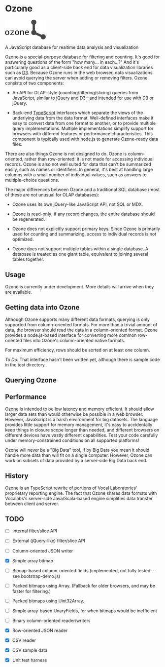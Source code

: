 Ozone
=====

![Ozone](icons/ozone-64.png "Ozone")

A JavaScript database for realtime data analysis and visualization

Ozone is a special-purpose database for filtering and counting. It's good for answering questions of the form "how many... in each...?"  And it's particularly good as a client-side back end for data visualization libraries such as [D3](http://d3js.org/).  Because Ozone runs in the web browser, data visualizations can avoid querying the server when adding or removing filters.  Ozone consists of two components:

  * An API for OLAP-style (counting/filtering/slicing) queries from JavaScript, similar to jQuery and D3--and intended for use with D3 or jQuery.

  * Back-end [TypeScript](http://www.typescriptlang.org/) interfaces which separate the views of the underlying data from the data format.  Well-defined interfaces make it easy to convert data from one format to another, or to provide multiple query implementations.  Multiple implementations simplify support for browsers with different features or performance characteristics.  This component is typically used with node.js to generate Ozone-ready data files.

There are also things Ozone is not designed to do.  Ozone is column-oriented, rather than row-oriented: it is not made for accessing individual records.  Ozone is also not well suited for data that can't be summarized easily, such as names or identifiers.  In general, it's best at handling large columns with a small number of individual values, such as answers to multiple-choice questions.

The major differences between Ozone and a traditional SQL database (most of these are not unusual for OLAP databases):

* Ozone uses its own jQuery-like JavaScript API, not SQL or MDX.

* Ozone is read-only;  if any record changes, the entire database should be regenerated.

* Ozone does not explicitly support primary keys.  Since Ozone is primarily used for counting and summarizing, access to individual records is not optimized.

* Ozone does not support multiple tables within a single database.  A database is treated as one giant table, equivalent to joining several tables together.

Usage
-----

Ozone is currently under development.  More details will arrive when they are available.

Getting data into Ozone
-----------------------

Although Ozone supports many different data formats, querying is only supported from column-oriented formats.  For more than a trivial amount of data, the browser should read the data in a column-oriented format.  Ozone provides a node.js-based interface for converting more common row-oriented files into Ozone's column-oriented native formats.

For maximum efficiency, rows should be sorted on at least one column.

*To Do:*  That interface hasn't been written yet, although there is sample code in the test directory.

Querying Ozone
--------------


Performance
-----------

Ozone is intended to be low latency and memory efficient.  It should allow larger data sets than would otherwise be possible in a web browser.  However, JavaScript is a harsh environment for big datasets.  The language provides little support for memory management, it's easy to accidentally keep things in closure scope longer than needed, and different browsers on different devices have vastly different capabilities.  Test your code carefully under memory-constrained conditions on all supported platforms!

Ozone will never be a "Big Data" tool, if by Big Data you mean it should handle more data than will fit on a single computer. However, Ozone can work on subsets of data provided by a server-side Big Data back end.

History
-------

Ozone is an TypeScript rewrite of portions of [Vocal Laboratories'](http://www.vocalabs.com/) proprietary reporting engine.  The fact that Ozone shares data formats with Vocalabs's server-side Java/Scala-based engine simplifies data transfer between client and server.

TODO
----

- [ ] Internal filter/slice API

- [ ] External (jQuery-like) filter/slice API

- [ ] Column-oriented JSON writer

- [X] Simple array bitmap

- [ ] Bitmap-based column-oriented fields (implemented, not fully tested-- see bootstrap-demo.js)

- [ ] Packed bitmaps using Array.  (Fallback for older browsers, and may be faster for filtering.)

- [ ] Packed bitmaps using Uint32Array.

- [ ] Simple array-based UnaryFields, for when bitmaps would be inefficient

- [ ] Binary column-oriented reader/writers

- [X] Row-oriented JSON reader

- [X] CSV reader

- [X] CSV sample data

- [X] Unit test harness
